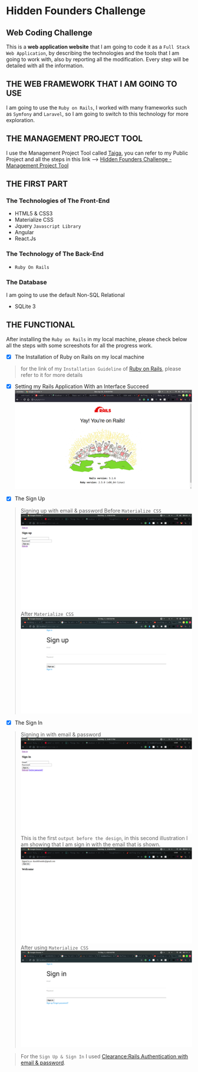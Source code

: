 # Hidden Founders Challenge
## Web Coding Challenge
This is a **web application website** that I am going to code it as a `Full Stack Web Application`, by describing the technologies and the tools that I am going to work with, also by reporting all the modification. Every step will be detailed with all the information.

## THE WEB FRAMEWORK THAT I AM GOING TO USE
I am going to use the `Ruby on Rails`, I worked with many frameworks such as `Symfony` and `Laravel`, so I am going to switch to this technology for more exploration.

## THE MANAGEMENT PROJECT TOOL
I use the Management Project Tool called [Taiga](https://taiga.io), you can refer to my Public Project and all the steps in this link --> [Hidden Founders Challenge - Management Project Tool](https://tree.taiga.io/project/skarabi-full-stack-development-career/kanban?kanban-status=1479643)

## THE FIRST PART
### The Technologies of The Front-End
- HTML5 & CSS3
- Materialize CSS
- Jquery `Javascript Library`
- Angular
- React.Js
### The Technology of The Back-End
- `Ruby On Rails`
### The Database 
I am going to use the default Non-SQL Relational
- SQLite 3

## THE FUNCTIONAL 
After installing the `Ruby on Rails` in my local machine, please check below all the steps with some screeshots for all the progress work.
- [X] The Installation of Ruby on Rails on my local machine
> for the link of my `Installation Guideline` of [Ruby on Rails](https://gorails.com/setup/ubuntu/17.10), please refer to it for more details

- [X] Setting my Rails Application With an Interface Succeed 
![alt text](./images/Rails_Installation_Succeed.png)

- [X] The Sign Up 
> Signing up with email & password 
Before `Materialize CSS` 
![alt text](./images/Sign_Up.png)
After `Materialize CSS`
![alt text](./images/Signup_Materialize.png.png)

- [X] The Sign In 
> Signing in with email & password
![alt text](./images/Sign_In.png)
This is the first `output before the design`, in this second illustration I am showing that I am sign in with the email that is shown.
![alt text](./images/Sign_In_1.png)
> After using `Materialize CSS`
![alt text](./images/Signin_Materialize.png)

> For the `Sign Up & Sign In` I used [Clearance:Rails Authentication with email & password](https://github.com/thoughtbot/clearance).
